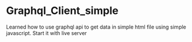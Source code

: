 # Graphql_Client_simple
Learned how to use graphql api to get data in simple html file using simple javascript.
Start it with live server
